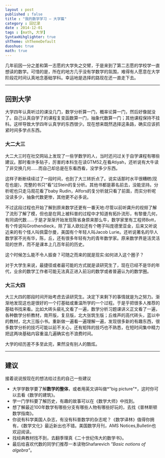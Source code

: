 ```yaml
---
layout : post
published : false
title : "我的数学学习 — 大学篇"
category : 回忆录
date : 2014-12-01
tags : [math, 大学]
SyntaxHihglighter: true
shTheme: shThemeDefault 
duoshuo: true 
math: true
---
```


几年前因一分之差和第一志愿的大学失之交臂，于是来到了第二志愿的学校学一直想读的数学。可惜的是，所在的地方几乎没有学数学的氛围，难得有人愿意在大学阶段花时间认真地念基础学科。幸运地是选择的路现在还一直走下去。
 
---------

## 回到大学

大学四年认真听过的课没几门，数学分析算一门，概率论算一门，然后好像就没了。自己认真自学了的课程复变函数算一门，抽象代数算一门；其他课程保持不挂科。这样导致大学四年认真学的东西很少。现在想来既然选择这条路，确实应该抓紧时间多学点东西。

### 大二大三 ###

大二大三时在社交网站上发现了一些学数学的人，当时还问过关于自学课程有哪些建议。那时看许多贴子，厉害的本科生在读GTM52,在看Atiyah，还听说有大牛读了非交换几何……而自己却总是在东看西看，没学多少东西。

这样子断断续续过了一段时间，也到了大三转折点了。说实话那时水平很糟糕(现在也是)，完整的书只“看”过Stein的复分析。其他书都是慕名前去，没能坚持。分析呢也只走马观花看了baby Rudin，Alfors的复分析就只看了前面，而实分析呢没读多少，抽象代数更惨，其他更不必多说。

不过这段过程也开始了解到原来数学还更有一番天地:尽管以前听龚升的视频了解了流形了解了模，但也是在网上被科普的过程中才知道有拓扑流形，有黎曼几何，有同调代数……于是才渐渐开始发现陈省身原来那么牛，数学家里有工程师Bott，有个传说叫Grothendieck，除了盲人欧拉还有个瞎子叫庞德里亚金，后来又听说近来的有个怪人叫佩雷尔曼，美国有个年轻人叫Jacob Lurie。还听说著名的华人数学家不光有华，陈，丘，还有很多年轻有为的青年数学家。原来数学界是活灵活现的世界，而不是课本上几百年前的历史。

 这个时候怎么能不令人振奋？可随之而来的就是现实:如何进入这个圈子？

对于大学生来说，最捷径或者最可能的方式就是读研究生了，现在已经不是华的年代，业余的数学工作者可能无法真正进入前沿的数学或者普遍认为的数学圈。

### 大三大四 ###

大三大四的那段时间开始考虑去读研究生。决定下来剩下的事情就是为之努力。渐渐地发现这也是很好的一个打基础或重温所学的一个过程。于是乎把很多人推荐的基础书找来看。比如大砖头裴礼文看了一遍，数学分析习题课讲义正文看了一遍，各种数学分析教材，南开版，复旦版，北大张筑生版；丘维声的高代砖头，蓝以中的教材，北大三版小书。重新做一遍看一遍理解一遍，发现很多新的有趣东西，很多数学分析的技巧可能以前不关心，还有矩阵的技巧也不熟悉，在短时间集中精力把这两块基础内容重温几遍确实也不浪费时间。


大学的经历差不多至此完，果然没有别人的酷炫。

---------------------

## 建议

接着说说按现在的想法给过去的自己一些建议

- 大学学数学要了解**数学的整体**，或者用英文讲叫做*"big picture"*，这时你可以去看《数学的建筑》。
- 学一门学科要了解历史，有趣的故事可以在《数学大师》中找到。
- 想了解最近100年数学有哪些分支有哪些人物有哪些好玩的，去找《普林斯顿数学指南》。
- 你说有科学美国人杂志，有没有科普数学的杂志呢？《数学译林》值得你拥有，《数学文化》最近新出也不错。美国数学月刊，AMS Notices,Bulletin也欢迎阅读。
- 找经典教材找不到，去翻季理真《二十世纪伟大的数学书》。
- 最后给喜欢代数的同学们推荐一本读物Shafarevich *"Basic notions of algebra"*。